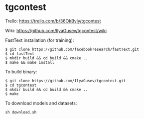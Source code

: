 # tgcontest

Trello: https://trello.com/b/36OkBvly/tgcontest

Wiki: https://github.com/IlyaGusev/tgcontest/wiki

FastText installation (for training):
```
$ git clone https://github.com/facebookresearch/fastText.git
$ cd fastText
$ mkdir build && cd build && cmake ..
$ make && make install
```

To build binary:
```
$ git clone https://github.com/IlyaGusev/tgcontest.git
$ cd tgcontest
$ mkdir build && cd build && cmake ..
$ make
```

To download models and datasets:
```
sh download.sh
```
